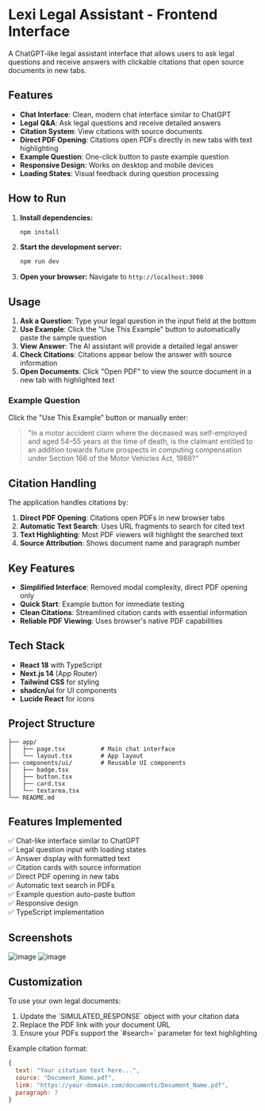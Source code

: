 # Lexi Legal Assistant - Frontend Interface

A ChatGPT-like legal assistant interface that allows users to ask legal questions and receive answers with clickable citations that open source documents in new tabs.

## Features

- **Chat Interface**: Clean, modern chat interface similar to ChatGPT
- **Legal Q&A**: Ask legal questions and receive detailed answers
- **Citation System**: View citations with source documents
- **Direct PDF Opening**: Citations open PDFs directly in new tabs with text highlighting
- **Example Question**: One-click button to paste example question
- **Responsive Design**: Works on desktop and mobile devices
- **Loading States**: Visual feedback during question processing


## How to Run

1. **Install dependencies:**
   ```bash
   npm install
   ```

2. **Start the development server:**
   ```bash
   npm run dev
   ```

3. **Open your browser:**
   Navigate to `http://localhost:3000`

## Usage

1. **Ask a Question**: Type your legal question in the input field at the bottom
2. **Use Example**: Click the "Use This Example" button to automatically paste the sample question
3. **View Answer**: The AI assistant will provide a detailed legal answer
4. **Check Citations**: Citations appear below the answer with source information
5. **Open Documents**: Click "Open PDF" to view the source document in a new tab with highlighted text

### Example Question

Click the "Use This Example" button or manually enter:

> "In a motor accident claim where the deceased was self-employed and aged 54–55 years at the time of death, is the claimant entitled to an addition towards future prospects in computing compensation under Section 166 of the Motor Vehicles Act, 1988?"

## Citation Handling

The application handles citations by:

1. **Direct PDF Opening**: Citations open PDFs in new browser tabs
2. **Automatic Text Search**: Uses URL fragments to search for cited text
3. **Text Highlighting**: Most PDF viewers will highlight the searched text
4. **Source Attribution**: Shows document name and paragraph number

## Key Features

- **Simplified Interface**: Removed modal complexity, direct PDF opening only
- **Quick Start**: Example button for immediate testing
- **Clean Citations**: Streamlined citation cards with essential information
- **Reliable PDF Viewing**: Uses browser's native PDF capabilities

## Tech Stack

- **React 18** with TypeScript
- **Next.js 14** (App Router)
- **Tailwind CSS** for styling
- **shadcn/ui** for UI components
- **Lucide React** for icons

## Project Structure

```
├── app/
│   ├── page.tsx          # Main chat interface
│   └── layout.tsx        # App layout
├── components/ui/        # Reusable UI components
│   ├── badge.tsx
│   ├── button.tsx
│   ├── card.tsx
│   └── textarea.tsx
└── README.md
```

## Features Implemented

✅ Chat-like interface similar to ChatGPT  
✅ Legal question input with loading states  
✅ Answer display with formatted text  
✅ Citation cards with source information  
✅ Direct PDF opening in new tabs  
✅ Automatic text search in PDFs  
✅ Example question auto-paste button  
✅ Responsive design  
✅ TypeScript implementation  

## Screenshots

![image](https://github.com/user-attachments/assets/883b7c9a-6a82-4eb5-b360-9a9958b771b1)
![image](https://github.com/user-attachments/assets/2fd90acd-6c93-408b-86d9-bc6e00f2914d)

## Customization

To use your own legal documents:

1. Update the \`SIMULATED_RESPONSE\` object with your citation data
2. Replace the PDF link with your document URL
3. Ensure your PDFs support the \`#search=\` parameter for text highlighting

Example citation format:
```javascript
{
  text: "Your citation text here...",
  source: "Document_Name.pdf",
  link: "https://your-domain.com/documents/Document_Name.pdf",
  paragraph: 7
}
```

